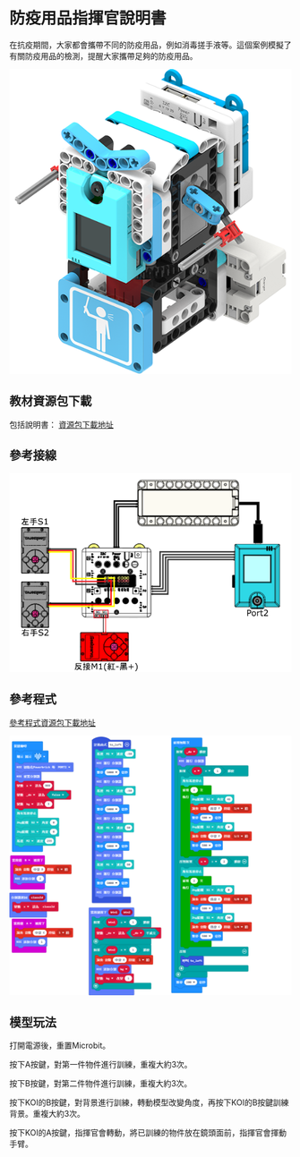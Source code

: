 # 防疫用品指揮官說明書

在抗疫期間，大家都會攜帶不同的防疫用品，例如消毒搓手液等。這個案例模擬了有關防疫用品的檢測，提醒大家攜帶足夠的防疫用品。

![](../../images/command.png)

## 教材資源包下載

包括說明書： [資源包下載地址]()

## 參考接線

![](./images/commandcon.png)

## 參考程式

[參考程式資源包下載地址]()

![](./images/commandcode.png)

## 模型玩法

打開電源後，重置Microbit。

按下A按鍵，對第一件物件進行訓練，重複大約3次。

按下B按鍵，對第二件物件進行訓練，重複大約3次。

按下KOI的B按鍵，對背景進行訓練，轉動模型改變角度，再按下KOI的B按鍵訓練背景。重複大約3次。

按下KOI的A按鍵，指揮官會轉動，將已訓練的物件放在鏡頭面前，指揮官會揮動手臂。


